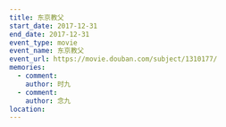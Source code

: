 ```yaml
---
title: 东京教父
start_date: 2017-12-31
end_date: 2017-12-31
event_type: movie
event_name: 东京教父
event_url: https://movie.douban.com/subject/1310177/
memories:
  - comment: 
    author: 时九
  - comment: 
    author: 念九  
location: 
---
```

